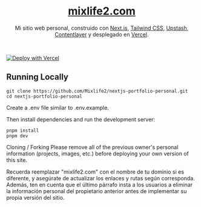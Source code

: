 <div align="center">
    <a href="https://mixlife2.com"><h1 align="center">mixlife2.com</h1></a>

Mi sitio web personal, construido con [Next.js](https://nextjs.org/), [Tailwind CSS](https://tailwindcss.com/), [Upstash](https://upstash.com), [Contentlayer](https://www.contentlayer.dev/) y desplegado en [Vercel](https://vercel.com/).

</div>

<br/>


[![Deploy with Vercel](https://vercel.com/button)](https://vercel.com/new/upstash/clone?demo-title=Next.js%20Portfolio%20with%20Pageview%20Counter&demo-description=Portfolio%20site%20with%20pageview%20counter%2C%20built%20with%20Next.js%2013%20App%20Router%2C%20Contentlayer%2C%20and%20Upstash%20Redis.&demo-url=https%3A%2F%2Fmixlife2.com%2F&demo-image=%2F%2Fimages.ctfassets.net%2Fe5382hct74si%2F1DA8n5a6WaP9p1FXf9LmUY%2Fc6264fa2732355787bf657df92dda8a1%2FCleanShot_2023-04-17_at_14.17.37.png&project-name=Next.js%20Portfolio%20with%20Pageview%20Counter&repository-name=nextjs-portfolio-pageview-counter&repository-url=https%3A%2F%2Fgithub.com%2FMixlife2%2Fnextjs-portfolio-personal&from=templates&integration-ids=oac_V3R1GIpkoJorr6fqyiwdhl17)

## Running Locally


```sh-session
git clone https://github.com/Mixlife2/nextjs-portfolio-personal.git
cd nextjs-portfolio-personal

```


Create a .env file similar to .env.example.

Then install dependencies and run the development server:
```sh-session
pnpm install
pnpm dev
```


Cloning / Forking
Please remove all of the previous owner's personal information (projects, images, etc.) before deploying your own version of this site.


Recuerda reemplazar "mixlife2.com" con el nombre de tu dominio si es diferente, y asegúrate de actualizar los enlaces y rutas según corresponda. Además, ten en cuenta que el último párrafo insta a los usuarios a eliminar la información personal del propietario anterior antes de implementar su propia versión del sitio.

